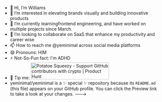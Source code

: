 - 👋 Hi, I’m Williams
- 👀 I’m interested in elevating brands visually and building innovative products
- 🌱 I’m currently learningfrontend engineering, and have worked on multiple projects since March.
- 💞️ I’m looking to collaborate on SaaS that enhance my productivity and career wise
- 📫 How to reach me @yeminimal across social media platforms
- 😄 Pronouns: HIM
- ⚡ Not-So-Fun fact: I'm ADHD
- 💸 Tip me: <a href="https://www.potatoesqueezy.xyz/app/profile?user=yeminimal" target="_blank" rel="noopener noreferrer">
        <img 
          src="https://coffee-major-wallaby-86.mypinata.cloud/ipfs/bafkreiaskbvndui55ycmqdu6ui6arfkhxmqgjvjcaw26myp4y76mmqtbyi" 
          width="350" 
          height="54" 
          style="width: 250px; height: 54px;" 
          alt="Potatoe Squeezy - Support GitHub contributors with crypto | Product Hunt" 
        />
      </a>
- yeminimal/yeminimal is a ✨ special ✨ repository because its `README.md` (this file) appears on your GitHub profile.
You can click the Preview link to take a look at your changes.
--->
